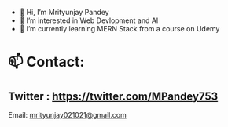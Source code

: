 - 👋 Hi, I’m Mrityunjay Pandey
- 👀 I’m interested in Web Devlopment and AI
- 🌱 I’m currently learning MERN Stack from a course on Udemy
# 📫 Contact:
## Twitter : https://twitter.com/MPandey753
Email: mrityunjay021021@gmail.com


<!---
Mrityunjay0705/Mrityunjay0705 is a ✨ special ✨ repository because its `README.md` (this file) appears on your GitHub profile.
You can click the Preview link to take a look at your changes.
--->
